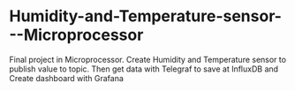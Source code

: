 # Humidity-and-Temperature-sensor---Microprocessor
Final project in Microprocessor. Create Humidity and Temperature sensor to publish value to topic. Then get data with Telegraf to save at InfluxDB and Create dashboard with Grafana
